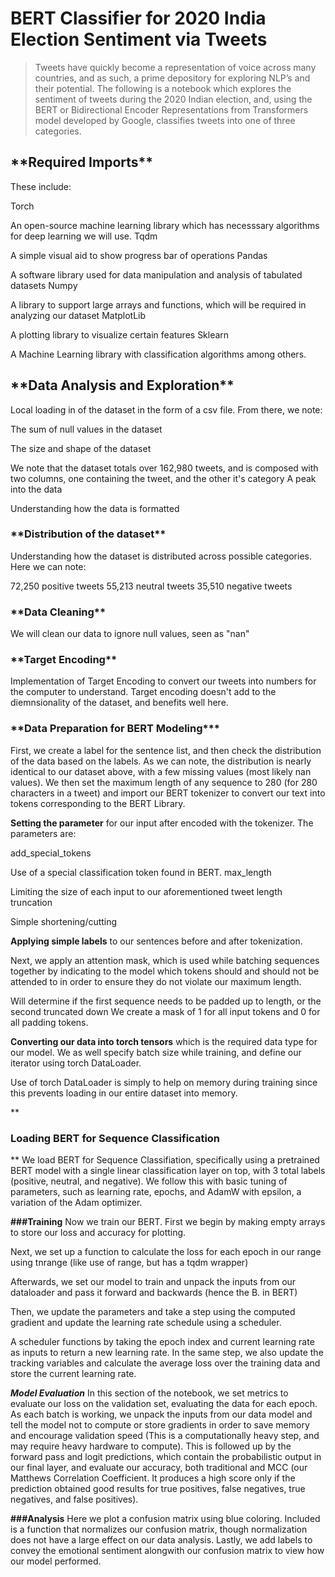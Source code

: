 <h1> BERT Classifier for 2020 India Election Sentiment via Tweets </h1>

> Tweets have quickly become a representation of voice across many countries, and as such, a prime depository for exploring NLP’s and their potential. The following is a notebook which explores the sentiment of tweets during the 2020 Indian election, and, using the BERT or Bidirectional Encoder Representations from Transformers model developed by Google, classifies tweets into one of three categories. 

<h2> **Required Imports** </h2>

These include:

Torch

An open-source machine learning library which has necesssary algorithms for deep learning we will use.
Tqdm

A simple visual aid to show progress bar of operations
Pandas

A software library used for data manipulation and analysis of tabulated datasets
Numpy

A library to support large arrays and functions, which will be required in analyzing our dataset
MatplotLib

A plotting library to visualize certain features
Sklearn

A Machine Learning library with classification algorithms among others.



<h2> **Data Analysis and Exploration** </h2>
Local loading in of the dataset in the form of a csv file. From there, we note:

The sum of null values in the dataset

The size and shape of the dataset

We note that the dataset totals over 162,980 tweets, and is composed with two columns, one containing the tweet, and the other it's category
A peak into the data

Understanding how the data is formatted




<h3> **Distribution of the dataset** </h3>
Understanding how the dataset is distributed across possible categories. Here we can note:

72,250 positive tweets
55,213 neutral tweets
35,510 negative tweets





<h3> **Data Cleaning** </h3>
We will clean our data to ignore null values, seen as "nan"





<h3> **Target Encoding** </h3>
Implementation of Target Encoding to convert our tweets into numbers for the computer to understand. 
Target encoding doesn't add to the diemnsionality of the dataset, and benefits well here.








<h3> **Data Preparation for BERT Modeling*** </h3>
First, we create a label for the sentence list, and then check the distribution of the data based on the labels.
As we can note, the distribution is nearly identical to our dataset above, with a few missing values 
(most likely nan values). We then set the maximum length of any sequence to 280 (for 280 characters in a tweet)
and import our BERT tokenizer to convert our text into tokens corresponding to the BERT Library.






**Setting the parameter** for our input after encoded with the tokenizer. The parameters are:

add_special_tokens

Use of a special classification token found in BERT.
max_length

Limiting the size of each input to our aforementioned tweet length
truncation

Simple shortening/cutting






**Applying simple labels** to our sentences before and after tokenization.

Next, we apply an attention mask, which is used while batching sequences together by indicating to the model which tokens should and should not be attended to in order to ensure they do not violate our maximum length.

Will determine if the first sequence needs to be padded up to length, or the second truncated down
We create a mask of 1 for all input tokens and 0 for all padding tokens.






**Converting our data into torch tensors** which is the required data type for our model. We as well specify batch size while training, and define our iterator using torch DataLoader.

Use of torch DataLoader is simply to help on memory during training since this prevents loading in our entire dataset into memory.







** <h3> Loading BERT for Sequence Classification</h3>**
We load BERT for Sequence Classifiation, specifically using a pretrained BERT model with a single linear classification layer on top, with 3 total labels (positive, neutral, and negative). We follow this with basic tuning of parameters, such as learning rate, epochs, and AdamW with epsilon, a variation of the Adam optimizer.








**###Training**
Now we train our BERT. First we begin by making empty arrays to store our loss and accuracy for plotting.

Next, we set up a function to calculate the loss for each epoch in our range using tnrange (like use of range, but has a tqdm wrapper)

Afterwards, we set our model to train and unpack the inputs from our dataloader and pass it forward and backwards (hence the B. in BERT)

Then, we update the parameters and take a step using the computed gradient and update the learning rate schedule using a scheduler.

A scheduler functions by taking the epoch index and current learning rate as inputs to return a new learning rate.
In the same step, we also update the tracking variables and calculate the average loss over the training data and store the current learning rate.

***Model Evaluation*** In this section of the notebook, we set metrics to evaluate our loss on the validation set, evaluating the data for each epoch. As each batch 
is working, we unpack the inputs from our data model and tell the model not to compute or store gradients in order to save memory and encourage validation speed 
(This is a computationally heavy step, and may require heavy hardware to compute). This is followed up by the forward pass and logit predictions, which contain the 
probabilistic output in our final layer, and evaluate our accuracy, both traditional and MCC (our Matthews Correlation Coefficient. It produces a high score only if 
the prediction obtained good results for true positives, false negatives, true negatives, and false positives).






**###Analysis**
Here we plot a confusion matrix using blue coloring. Included is a function that normalizes our confusion matrix, though normalization does not have a large effect on our data analysis.
Lastly, we add labels to convey the emotional sentiment alongwith our confusion matrix to view how our model performed.
